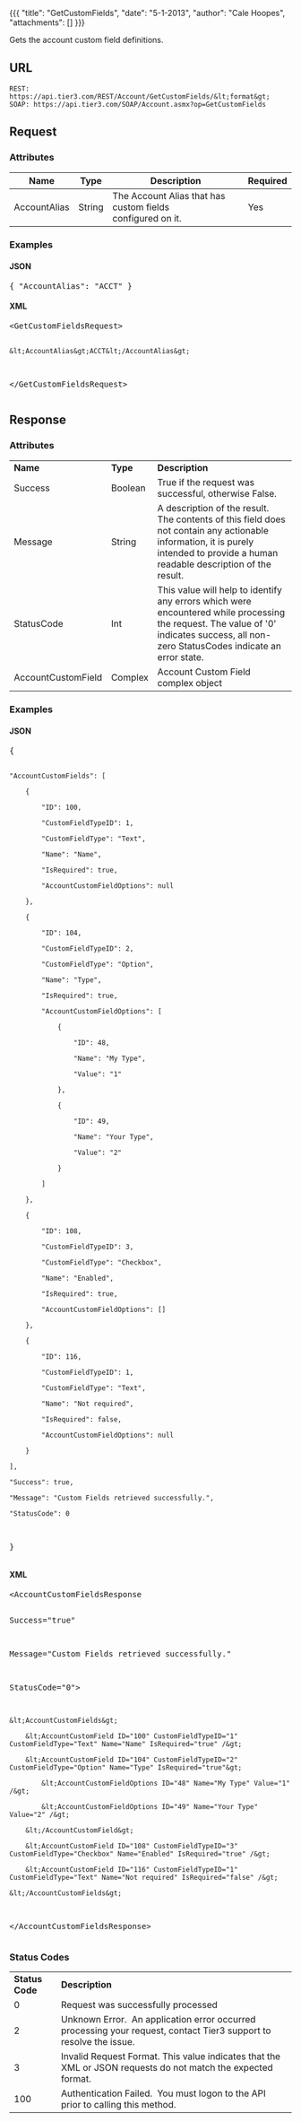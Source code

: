 {{{
  "title": "GetCustomFields",
  "date": "5-1-2013",
  "author": "Cale Hoopes",
  "attachments": []
}}}

Gets the account custom field definitions.

## URL

    REST: https://api.tier3.com/REST/Account/GetCustomFields/&lt;format&gt;
    SOAP: https://api.tier3.com/SOAP/Account.asmx?op=GetCustomFields

## Request
### Attributes

<table>
    <thead>
    <tr>
      <th>Name</th>
      <th>Type</th>
      <th>Description</th>
      <th>Required</th>
    </tr>
  </thead>
  <tbody>
    <tr>
      <td>AccountAlias</td>
      <td>String</td>
      <td>The Account Alias that has custom fields
        <br />configured on it.</td>
      <td>Yes</td>
    </tr>
  </tbody>
</table>

### Examples

<h4>JSON</h4>
<pre>{ "AccountAlias": "ACCT" }</pre>

<h4>XML</h4>
<pre>&lt;GetCustomFieldsRequest&gt;

    &lt;AccountAlias&gt;ACCT&lt;/AccountAlias&gt;

&lt;/GetCustomFieldsRequest&gt;</pre> 

## Response
### Attributes
<table>
  <tbody>
    <tr>
      <td><strong>Name</strong>
      </td>
      <td><strong>Type</strong>
      </td>
      <td><strong>Description</strong>
      </td>
    </tr>
    <tr>
      <td>Success</td>
      <td>Boolean</td>
      <td>True if the request was successful, otherwise False.</td>
    </tr>
    <tr>
      <td>Message</td>
      <td>String</td>
      <td>A description of the result. The contents of this field does not contain any actionable information, it is purely intended to provide a human readable description of the result.</td>
    </tr>
    <tr>
      <td>StatusCode</td>
      <td>Int</td>
      <td>This value will help to identify any errors which were encountered while processing the request. The value of '0' indicates success, all non-zero StatusCodes indicate an error state.</td>
    </tr>
    <tr>
      <td>AccountCustomField</td>
      <td>Complex</td>
      <td>Account Custom Field complex object</td>
    </tr>
  </tbody>
</table>

### Examples

<h4>JSON</h4>
<pre>{

    "AccountCustomFields": [

        {

            "ID": 100,

            "CustomFieldTypeID": 1,

            "CustomFieldType": "Text",

            "Name": "Name",

            "IsRequired": true,

            "AccountCustomFieldOptions": null

        },

        {

            "ID": 104,

            "CustomFieldTypeID": 2,

            "CustomFieldType": "Option",

            "Name": "Type",

            "IsRequired": true,

            "AccountCustomFieldOptions": [

                {

                    "ID": 48,

                    "Name": "My Type",

                    "Value": "1"

                },

                {

                    "ID": 49,

                    "Name": "Your Type",

                    "Value": "2"

                }

            ]

        },

        {

            "ID": 108,

            "CustomFieldTypeID": 3,

            "CustomFieldType": "Checkbox",

            "Name": "Enabled",

            "IsRequired": true,

            "AccountCustomFieldOptions": []

        },

        {

            "ID": 116,

            "CustomFieldTypeID": 1,

            "CustomFieldType": "Text",

            "Name": "Not required",

            "IsRequired": false,

            "AccountCustomFieldOptions": null

        }

    ],

    "Success": true,

    "Message": "Custom Fields retrieved successfully.",

    "StatusCode": 0

}
</pre>

<h4>XML</h4>
<pre>&lt;AccountCustomFieldsResponse 

  Success="true"

  Message="Custom Fields retrieved successfully."

  StatusCode="0"&gt;

    &lt;AccountCustomFields&gt;

        &lt;AccountCustomField ID="100" CustomFieldTypeID="1" CustomFieldType="Text" Name="Name" IsRequired="true" /&gt;

        &lt;AccountCustomField ID="104" CustomFieldTypeID="2" CustomFieldType="Option" Name="Type" IsRequired="true"&gt;

            &lt;AccountCustomFieldOptions ID="48" Name="My Type" Value="1" /&gt;

            &lt;AccountCustomFieldOptions ID="49" Name="Your Type" Value="2" /&gt;

        &lt;/AccountCustomField&gt;

        &lt;AccountCustomField ID="108" CustomFieldTypeID="3" CustomFieldType="Checkbox" Name="Enabled" IsRequired="true" /&gt;

        &lt;AccountCustomField ID="116" CustomFieldTypeID="1" CustomFieldType="Text" Name="Not required" IsRequired="false" /&gt;

    &lt;/AccountCustomFields&gt;

&lt;/AccountCustomFieldsResponse&gt;
</pre>

### Status Codes
<table>
  <tbody>
    <tr>
      <td><strong>Status Code</strong>
      </td>
      <td><strong>Description</strong>
      </td>
    </tr>
    <tr>
      <td>0</td>
      <td>Request was successfully processed</td>
    </tr>
    <tr>
      <td>2</td>
      <td>Unknown Error. &nbsp;An application error occurred processing your request, contact Tier3 support to resolve the issue.</td>
    </tr>
    <tr>
      <td>3</td>
      <td>Invalid Request Format. This value indicates that the XML or JSON requests do not match the expected format.</td>
    </tr>
    <tr>
      <td>100</td>
      <td>Authentication Failed. &nbsp;You must logon to the API prior to calling this method.</td>
    </tr>
  </tbody>
</table>
